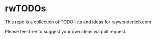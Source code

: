 # rwTODOs


This repo is a collection of TODO lists and ideas for raywenderlich.com

Please feel free to suggest your own ideas via pull request.
